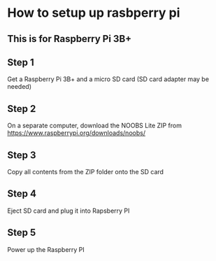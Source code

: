 # How to setup up rasbperry pi
## This is for Raspberry Pi 3B+

## Step 1
Get a Raspberry Pi 3B+ and a micro SD card (SD card adapter may be needed)

## Step 2
On a separate computer, download the NOOBS Lite ZIP from https://www.raspberrypi.org/downloads/noobs/

## Step 3
Copy all contents from the ZIP folder onto the SD card

## Step 4
Eject SD card and plug it into Rapsberry PI

## Step 5
Power up the Raspberry PI
